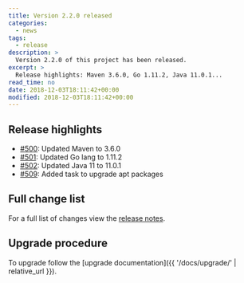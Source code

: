 ```yaml
---
title: Version 2.2.0 released
categories:
  - news
tags:
  - release
description: >
  Version 2.2.0 of this project has been released.
excerpt: >
  Release highlights: Maven 3.6.0, Go 1.11.2, Java 11.0.1...
read_time: no
date: 2018-12-03T18:11:42+00:00
modified: 2018-12-03T18:11:42+00:00
---
```


## Release highlights

* [#500](https://github.com/gantsign/development-environment/pull/500):
  Updated Maven to 3.6.0
* [#501](https://github.com/gantsign/development-environment/pull/501):
  Updated Go lang to 1.11.2
* [#502](https://github.com/gantsign/development-environment/pull/502):
  Updated Java 11 to 11.0.1
* [#509](https://github.com/gantsign/development-environment/pull/509):
  Added task to upgrade apt packages

## Full change list

For a full list of changes view the
[release notes](https://github.com/gantsign/development-environment/releases/tag/2.2.0).

## Upgrade procedure

To upgrade follow the
[upgrade documentation]({{ '/docs/upgrade/' | relative_url }}).
